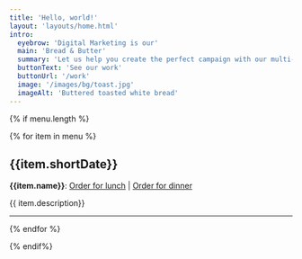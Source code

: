 ```yaml
---
title: 'Hello, world!'
layout: 'layouts/home.html'
intro:
  eyebrow: 'Digital Marketing is our'
  main: 'Bread & Butter'
  summary: 'Let us help you create the perfect campaign with our multi-faceted team of talented creatives.'
  buttonText: 'See our work'
  buttonUrl: '/work'
  image: '/images/bg/toast.jpg'
  imageAlt: 'Buttered toasted white bread'
---
```


{% if menu.length %}

  {% for item in menu %}
  <div className="menuList">
    <h2>{{item.shortDate}} </h2>
    <div>
    <p>
      <strong>{{item.name}}</strong>: 
      <a href="https://dg2go.foxycart.com/cart?name={{item.dishNameURI}}&price=10&pickup-date={{item.longDate}}&meal=lunch">Order for lunch</a> | <a href="https://dg2go.foxycart.com/cart?name={{item.dishNameURI}}&price=10&pickup-date={{item.longDate}}&meal=dinner">Order for dinner</a>
    </p>
    <p>
      {{ item.description}}
    </p>
    </div>
  </div>
  <hr/>
{% endfor %}

{% endif%}

<!-- <article class="intro">
  <div class="[ intro__header ] [ radius frame ]">
    <h1 class="[ intro__heading ] [ weight-normal text-400 md:text-600 ]">
      {{ intro.eyebrow }}
      <em class="text-800 md:text-900 lg:text-major weight-bold">{{ intro.main }}</em>
    </h1>
  </div>
  <div class="[ intro__content ] [ flow ]">
    <p class="intro__summary">{{ intro.summary }}</p>
    <a href="{{ intro.buttonUrl }}" class="button">{{ intro.buttonText }}</a>
  </div>
  <div class="[ intro__media ] [ radius dot-shadow ]">
    <img
      class="[ intro__image ] [ radius ]"
      src="{{ intro.image }}"
      alt="{{ intro.imageAlt }}"
    />
  </div>
</article> -->